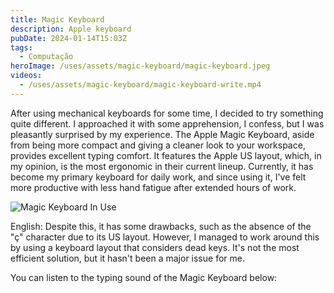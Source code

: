 ```yaml
---
title: Magic Keyboard
description: Apple keyboard
pubDate: 2024-01-14T15:03Z
tags:
  - Computação
heroImage: /uses/assets/magic-keyboard/magic-keyboard.jpeg
videos:
  - /uses/assets/magic-keyboard/magic-keyboard-write.mp4
---
```

After using mechanical keyboards for some time, I decided to try something quite different. I approached it with some apprehension, I confess, but I was pleasantly surprised by my experience. The Apple Magic Keyboard, aside from being more compact and giving a cleaner look to your workspace, provides excellent typing comfort. It features the Apple US layout, which, in my opinion, is the most ergonomic in their current lineup. Currently, it has become my primary keyboard for daily work, and since using it, I've felt more productive with less hand fatigue after extended hours of work.

![Magic Keyboard In Use](/uses/assets/magic-keyboard/magic-keyboard-in-use.jpeg)

English: Despite this, it has some drawbacks, such as the absence of the "ç" character due to its US layout. However, I managed to work around this by using a keyboard layout that considers dead keys. It's not the most efficient solution, but it hasn't been a major issue for me.

You can listen to the typing sound of the Magic Keyboard below: